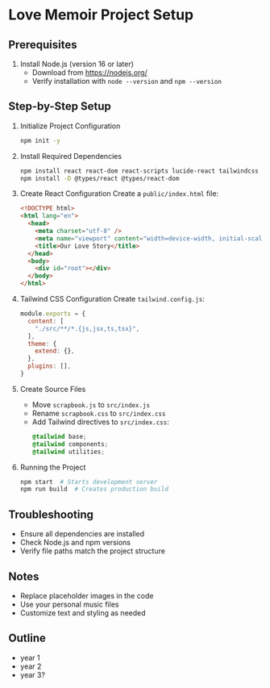 # Love Memoir Project Setup

## Prerequisites
1. Install Node.js (version 16 or later)
   - Download from https://nodejs.org/
   - Verify installation with `node --version` and `npm --version`

## Step-by-Step Setup

1. Initialize Project Configuration
   ```bash
   npm init -y
   ```

2. Install Required Dependencies
   ```bash
   npm install react react-dom react-scripts lucide-react tailwindcss
   npm install -D @types/react @types/react-dom
   ```

3. Create React Configuration
   Create a `public/index.html` file:
   ```html
   <!DOCTYPE html>
   <html lang="en">
     <head>
       <meta charset="utf-8" />
       <meta name="viewport" content="width=device-width, initial-scale=1" />
       <title>Our Love Story</title>
     </head>
     <body>
       <div id="root"></div>
     </body>
   </html>
   ```

4. Tailwind CSS Configuration
   Create `tailwind.config.js`:
   ```javascript
   module.exports = {
     content: [
       "./src/**/*.{js,jsx,ts,tsx}",
     ],
     theme: {
       extend: {},
     },
     plugins: [],
   }
   ```

5. Create Source Files
   - Move `scrapbook.js` to `src/index.js`
   - Rename `scrapbook.css` to `src/index.css`
   - Add Tailwind directives to `src/index.css`:
     ```css
     @tailwind base;
     @tailwind components;
     @tailwind utilities;
     ```

6. Running the Project
   ```bash
   npm start  # Starts development server
   npm run build  # Creates production build
   ```

## Troubleshooting
- Ensure all dependencies are installed
- Check Node.js and npm versions
- Verify file paths match the project structure

## Notes
- Replace placeholder images in the code
- Use your personal music files
- Customize text and styling as needed


## Outline
- year 1
- year 2
- year 3?